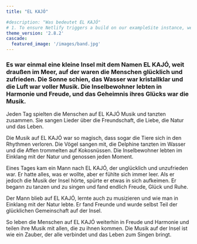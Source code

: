 ```yaml
---
title: "EL KAJÓ"

#description: "Was bedeutet EL KAJÓ"
# 1. To ensure Netlify triggers a build on our exampleSite instance, we need to change a file in the exampleSite directory.
theme_version: '2.8.2'
cascade:
  featured_image: '/images/band.jpg'
---
```

### Es war einmal eine kleine Insel mit dem Namen EL KAJÓ, weit draußen im Meer, auf der waren die Menschen glücklich und zufrieden. Die Sonne schien, das Wasser war kristallklar und die Luft war voller Musik. Die Inselbewohner lebten in Harmonie und Freude, und das Geheimnis ihres Glücks war die Musik.

Jeden Tag spielten die Menschen auf EL KAJÓ Musik und tanzten zusammen. Sie sangen Lieder über die Freundschaft, die Liebe, die Natur und das Leben.

Die Musik auf EL KAJÓ war so magisch, dass sogar die Tiere sich in den Rhythmen verloren. Die Vögel sangen mit, die Delphine tanzten im Wasser und die Affen trommelten auf Kokosnüssen. Die Inselbewohner lebten im Einklang mit der Natur und genossen jeden Moment.

Eines Tages kam ein Mann nach EL KAJÓ, der unglücklich und unzufrieden war. Er hatte alles, was er wollte, aber er fühlte sich immer leer. Als er jedoch die Musik der Insel hörte, spürte er etwas in sich aufkeimen. Er begann zu tanzen und zu singen und fand endlich Freude, Glück und Ruhe.

Der Mann blieb auf EL KAJÓ, lernte auch zu musizieren und wie man in Einklang mit der Natur lebte. Er fand Freunde und wurde selbst Teil der glücklichen Gemeinschaft auf der Insel.

So leben die Menschen auf EL KAJÓ weiterhin in Freude und Harmonie und teilen ihre Musik mit allen, die zu ihnen kommen. Die Musik auf der Insel ist wie ein Zauber, der alle verbindet und das Leben zum Singen bringt.
